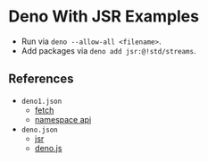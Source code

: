 # Deno With JSR Examples

- Run via `deno --allow-all <filename>`.
- Add packages via `deno add jsr:@!std/streams`.

## References

- `deno1.json`
  - [fetch](https://youtu.be/oxVwTT-rZRo?si=YHOIxRVQjDMfLV9-)
  - [namespace api](https://youtu.be/p28ujFMrdA0?si=Uq-Cji07qr4skXzo)
- `deno.json`
  - [jsr](https://youtu.be/7uiL4WYvZVs?si=sBPoN6dbS16tpajb)
  - [deno.js](https://youtu.be/bTmO5Tfgke4?si=ThTJGb_t_J7p7i1U)
